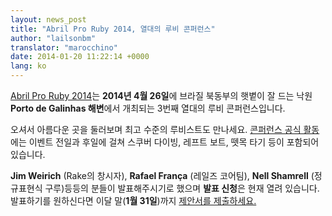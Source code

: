 ```yaml
---
layout: news_post
title: "Abril Pro Ruby 2014, 열대의 루비 콘퍼런스"
author: "lailsonbm"
translator: "marocchino"
date: 2014-01-20 11:22:14 +0000
lang: ko
---
```


[Abril Pro Ruby 2014](http://abrilproruby.com/)는 **2014년 4월 26일**에
브라질 북동부의 햇볕이 잘 드는 낙원 **Porto de Galinhas 해변**에서
개최되는 3번째 열대의 루비 콘퍼런스입니다.

오셔서 아름다운 곳을 둘러보며 최고  수준의 루비스트도 만나세요.
[콘퍼런스 공식 활동](http://abrilproruby.com/en/conference/)에는 이벤트 전일과
후일에 걸쳐 스쿠버 다이빙, 레프트 보트, 뗏목 타기 등이 포함되어 있습니다.

**Jim Weirich** (Rake의 창시자), **Rafael França** (레일즈 코어팀),
**Nell Shamrell** (정규표현식 구루)등등의 분들이 발표해주시기로 했으며
**발표 신청**은 현재 열려 있습니다. 발표하기를 원하신다면 이달 말(**1월
31일**)까지 [제안서를 제출하세요.](http://cfp.abrilproruby.com/)
